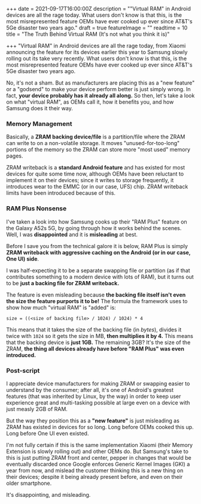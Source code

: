 +++
date = 2021-09-17T16:00:00Z
description = "\"Virtual RAM\" in Android devices are all the rage today. What users don't know is that this, is the most misrepresented feature OEMs have ever cooked up ever since AT&T's 5Ge disaster two years ago."
draft = true
featureImage = ""
readtime = 10
title = "The Truth Behind Virtual RAM (It's not what you think it is)"

+++
"Virtual RAM" in Android devices are all the rage today, from Xiaomi announcing the feature for its devices earlier this year to Samsung slowly rolling out its take very recently. What users don't know is that this, is the most misrepresented feature OEMs have ever cooked up ever since AT&T's 5Ge disaster two years ago.

No, it's not a sham. But as manufacturers are placing this as a "new feature" or a "godsend" to make your device perform better is just simply wrong. In fact, **your device probably has it already all along.** So then, let's take a look on what "virtual RAM", as OEMs call it, how it benefits you, and how Samsung does it their way.

### Memory Management

Basically, a **ZRAM backing device/file** is a partition/file where the ZRAM can write to on a non-volatile storage. It moves "unused-for-too-long" portions of the memory so the ZRAM can store more "most used" memory pages.

ZRAM writeback is a **standard Android feature** and has existed for most devices for quite some time now, although OEMs have been reluctant to implement it on their devices; since it writes to storage frequently, it introduces wear to the EMMC (or in our case, UFS) chip. ZRAM writeback limits have been introduced because of this.

### RAM Plus Nonsense

I've taken a look into how Samsung cooks up their "RAM Plus" feature on the Galaxy A52s 5G, by going through how it works behind the scenes. Well, I was **disappointed** and it is **misleading** at best.

Before I save you from the technical galore it is below, RAM Plus is simply **ZRAM writeback with aggressive caching on the Android (or in our case, One UI) side**.

I was half-expecting it to be a separate swapping file or partition (as if that contributes something to a modern device with lots of RAM), but it turns out to be **just a backing file for ZRAM writeback.**

The feature is even misleading because **the backing file itself isn't even the size the feature purports it to be!** The formula the framework uses to show how much "virtual RAM" is "added" is:

`size = ((<size of backing file> / 1024) / 1024) * 4`

This means that it takes the size of the backing file (in _bytes_), divides it twice with `1024` so it gets the size in MB, **then multiplies it by 4.** This means that the backing device is **just 1GB.** The remaining 3GB? It's the size of the ZRAM, **the thing all devices already have before "RAM Plus" was even introduced.**

### Post-script

I appreciate device manufacturers for making ZRAM or swapping easier to understand by the consumer; after all, it's one of Android's greatest features (that was inherited by Linux, by the way) in order to keep user experience great and multi-tasking possible at large even on a device with just measly 2GB of RAM.

But the way they position this as a **"new feature"** is just misleading as ZRAM has existed in devices for so long. Long before OEMs cooked this up. Long before One UI even existed.

I'm not fully certain if this is the same implementation Xiaomi (their Memory Extension is slowly rolling out) and other OEMs do. But Samsung's take to this is just putting ZRAM front and center, pepper in changes that would be eventually discarded once Google enforces Generic Kernel Images (GKI) a year from now, and mislead the customer thinking this is a new thing on their devices; despite it being already present before, and even on their older smartphone.

It's disappointing, and misleading.
